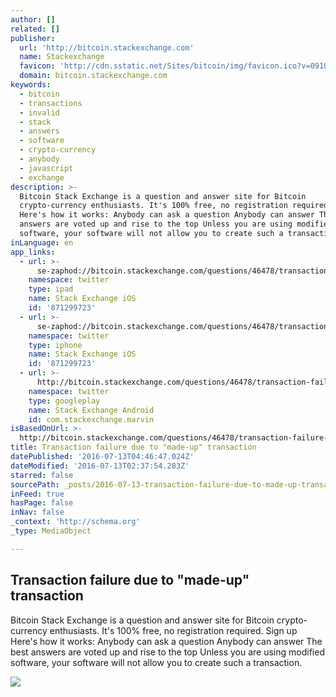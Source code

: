 ```yaml
---
author: []
related: []
publisher:
  url: 'http://bitcoin.stackexchange.com'
  name: Stackexchange
  favicon: 'http://cdn.sstatic.net/Sites/bitcoin/img/favicon.ico?v=0910168c5c65'
  domain: bitcoin.stackexchange.com
keywords:
  - bitcoin
  - transactions
  - invalid
  - stack
  - answers
  - software
  - crypto-currency
  - anybody
  - javascript
  - exchange
description: >-
  Bitcoin Stack Exchange is a question and answer site for Bitcoin
  crypto-currency enthusiasts. It's 100% free, no registration required. Sign up
  Here's how it works: Anybody can ask a question Anybody can answer The best
  answers are voted up and rise to the top Unless you are using modified
  software, your software will not allow you to create such a transaction.
inLanguage: en
app_links:
  - url: >-
      se-zaphod://bitcoin.stackexchange.com/questions/46478/transaction-failure-due-to-made-up-transaction
    namespace: twitter
    type: ipad
    name: Stack Exchange iOS
    id: '871299723'
  - url: >-
      se-zaphod://bitcoin.stackexchange.com/questions/46478/transaction-failure-due-to-made-up-transaction
    namespace: twitter
    type: iphone
    name: Stack Exchange iOS
    id: '871299723'
  - url: >-
      http://bitcoin.stackexchange.com/questions/46478/transaction-failure-due-to-made-up-transaction
    namespace: twitter
    type: googleplay
    name: Stack Exchange Android
    id: com.stackexchange.marvin
isBasedOnUrl: >-
  http://bitcoin.stackexchange.com/questions/46478/transaction-failure-due-to-made-up-transaction
title: Transaction failure due to "made-up" transaction
datePublished: '2016-07-13T04:46:47.024Z'
dateModified: '2016-07-13T02:37:54.283Z'
starred: false
sourcePath: _posts/2016-07-13-transaction-failure-due-to-made-up-transaction.md
inFeed: true
hasPage: false
inNav: false
_context: 'http://schema.org'
_type: MediaObject

---
```

<article style=""><h1>Transaction failure due to "made-up" transaction</h1><p>Bitcoin Stack Exchange is a question and answer site for Bitcoin crypto-currency enthusiasts. It's 100% free, no registration required. Sign up Here's how it works: Anybody can ask a question Anybody can answer The best answers are voted up and rise to the top Unless you are using modified software, your software will not allow you to create such a transaction.</p><img src="http://cdn.sstatic.net/Sites/bitcoin/img/apple-touch-icon.png?v=a43e5a337e6b&amp;a" /></article>